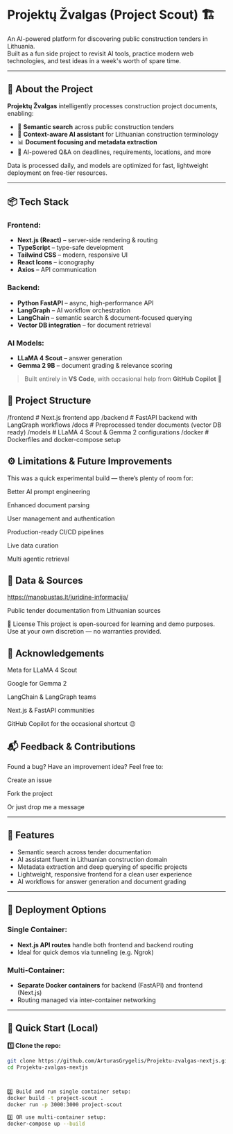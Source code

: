 # Projektų Žvalgas (Project Scout) 🏗️

An AI-powered platform for discovering public construction tenders in Lithuania.  
Built as a fun side project to revisit AI tools, practice modern web technologies, and test ideas in a week's worth of spare time.

---

## 📌 About the Project

**Projektų Žvalgas** intelligently processes construction project documents, enabling:

- 📄 **Semantic search** across public construction tenders
- 🏢 **Context-aware AI assistant** for Lithuanian construction terminology
- 📊 **Document focusing and metadata extraction**
- 🤖 AI-powered Q&A on deadlines, requirements, locations, and more

Data is processed daily, and models are optimized for fast, lightweight deployment on free-tier resources.

---

## 📦 Tech Stack

### Frontend:
- **Next.js (React)** – server-side rendering & routing
- **TypeScript** – type-safe development
- **Tailwind CSS** – modern, responsive UI
- **React Icons** – iconography
- **Axios** – API communication

### Backend:
- **Python FastAPI** – async, high-performance API
- **LangGraph** – AI workflow orchestration
- **LangChain** – semantic search & document-focused querying
- **Vector DB integration** – for document retrieval

### AI Models:
- **LLaMA 4 Scout** – answer generation
- **Gemma 2 9B** – document grading & relevance scoring  

> Built entirely in **VS Code**, with occasional help from **GitHub Copilot** 🤖

## 📁 Project Structure
/frontend       # Next.js frontend app
/backend        # FastAPI backend with LangGraph workflows
/docs           # Preprocessed tender documents (vector DB ready)
/models         # LLaMA 4 Scout & Gemma 2 configurations
/docker         # Dockerfiles and docker-compose setup


## ⚙️ Limitations & Future Improvements
This was a quick experimental build — there’s plenty of room for:

Better AI prompt engineering

Enhanced document parsing

User management and authentication

Production-ready CI/CD pipelines

Live data curation

Multi agentic retrieval

## 📅 Data & Sources

https://manobustas.lt/juridine-informacija/

Public tender documentation from Lithuanian sources

📝 License
This project is open-sourced for learning and demo purposes.
Use at your own discretion — no warranties provided.

## 🤝 Acknowledgements
Meta for LLaMA 4 Scout

Google for Gemma 2

LangChain & LangGraph teams

Next.js & FastAPI communities

GitHub Copilot for the occasional shortcut 😉

## 📬 Feedback & Contributions
Found a bug? Have an improvement idea? Feel free to:

Create an issue

Fork the project

Or just drop me a message


---

## 🔧 Features

- Semantic search across tender documentation  
- AI assistant fluent in Lithuanian construction domain  
- Metadata extraction and deep querying of specific projects  
- Lightweight, responsive frontend for a clean user experience  
- AI workflows for answer generation and document grading

---

## 🐳 Deployment Options

### Single Container:
- **Next.js API routes** handle both frontend and backend routing  
- Ideal for quick demos via tunneling (e.g. Ngrok)

### Multi-Container:
- **Separate Docker containers** for backend (FastAPI) and frontend (Next.js)
- Routing managed via inter-container networking

---

## 🚀 Quick Start (Local)

**1️⃣ Clone the repo:**

```bash
git clone https://github.com/ArturasGrygelis/Projektu-zvalgas-nextjs.git
cd Projektu-zvalgas-nextjs



2️⃣ Build and run single container setup:
docker build -t project-scout .
docker run -p 3000:3000 project-scout

3️⃣ OR use multi-container setup:
docker-compose up --build






